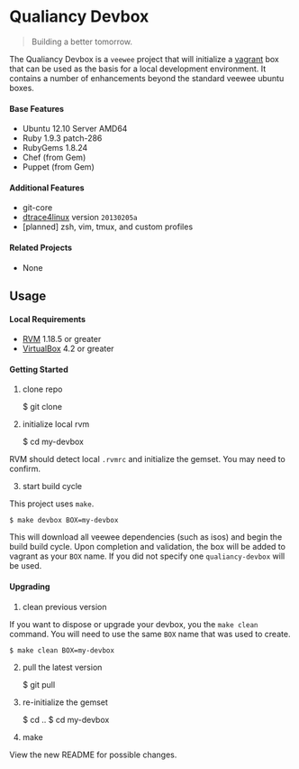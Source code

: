 # Qualiancy Devbox

> Building a better tomorrow.

The Qualiancy Devbox is a `veewee` project that will initialize a [vagrant](http://www.vagrantup.com/) box
that can be used as the basis for a local development environment. It contains a number of enhancements beyond the
standard veewee ubuntu boxes.

#### Base Features

- Ubuntu 12.10 Server AMD64
- Ruby 1.9.3 patch-286
- RubyGems 1.8.24
- Chef (from Gem)
- Puppet (from Gem)

#### Additional Features

- git-core
- [dtrace4linux](https://github.com/dtrace4linux/linux) version `20130205a`
- [planned] zsh, vim, tmux, and custom profiles

#### Related Projects

- None

## Usage

#### Local Requirements

- [RVM](https://rvm.io/rvm/install/) 1.18.5 or greater
- [VirtualBox](https://www.virtualbox.org/wiki/Downloads) 4.2 or greater

#### Getting Started

1. clone repo

    $ git clone 

2. initialize local rvm

    $ cd my-devbox

RVM should detect local `.rvmrc` and initialize the gemset. You may need to confirm.

3. start build cycle

This project uses `make`.

    $ make devbox BOX=my-devbox

This will download all veewee dependencies (such as isos) and begin the build build cycle. Upon completion
and validation, the box will be added to vagrant as your `BOX` name. If you did not specify one 
`qualiancy-devbox` will be used.

#### Upgrading

1. clean previous version

If you want to dispose or upgrade your devbox, you the `make clean` command. You will need to use the same
`BOX` name that was used to create.

    $ make clean BOX=my-devbox

2. pull the latest version

    $ git pull

3. re-initialize the gemset

    $ cd ..
    $ cd my-devbox

4. make

View the new README for possible changes.
